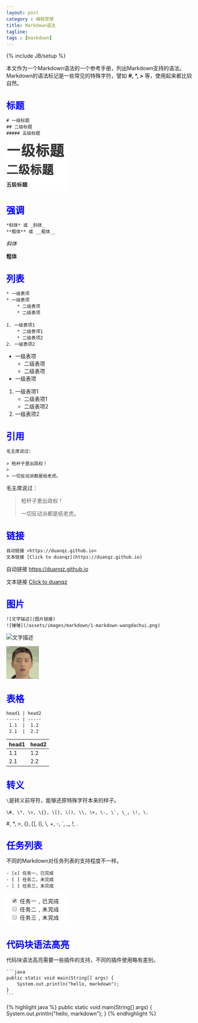 ```yaml
---
layout: post
category : 编程思想
title: Markdown语法
tagline:
tags : [markdown]
---
```

{% include JB/setup %}

本文作为一个Markdown语法的一个参考手册，列出Markdown支持的语法。
Markdown的语法标记是一些常见的特殊字符，譬如 **\#, \*, \>** 等，使用起来都比较自然。

<br/><font color='blue' size='5'><b>标题</b></font>

	# 一级标题
    ## 二级标题
    ##### 五级标题

![各级标题](/assets/images/markdown/1-markdown-titles.png)

<br/><font color='blue' size='5'><b>强调</b></font>

	*斜体* 或 _斜体_
    **粗体** 或 __粗体__

*斜体*

**粗体**


<br/><font color='blue' size='5'><b>列表</b></font>

	* 一级表项
	* 一级表项
	    * 二级表项
	    * 二级表项

    1. 一级表项1
	    * 二级表项1
	    * 二级表项2
    2. 一级表项2


* 一级表项
    * 二级表项
    * 二级表项
* 一级表项

1. 一级表项1
    * 二级表项1
    * 二级表项2
2. 一级表项2


<br/><font color='blue' size='5'><b>引用</b></font>

	毛主席说过:

    > 枪杆子里出政权！
    >
    > 一切反动派都是纸老虎。

毛主席说过：

> 枪杆子里出政权！
>
> 一切反动派都是纸老虎。


<br/><font color='blue' size='5'><b>链接</b></font>

	自动链接 <https://duanqz.github.io>
    文本链接 [Click to duanqz](https://duanqz.github.io)

自动链接 <https://duanqz.github.io>

文本链接 [Click to duanqz](https://duanqz.github.io)


<br/><font color='blue' size='5'><b>图片</b></font>

	![文字描述](图片链接)
    ![锤锤](/assets/images/markdown/1-markdown-wangdachui.png)

![文字描述](图片链接)

![锤锤](/assets/images/markdown/2-markdown-wangdachui.png)


<br/><font color='blue' size='5'><b>表格</b></font>

	head1 | head2
    ----- | -----
     1.1  |  1.2
     2.1  |  2.2


head1 | head2
----- | -----
 1.1  |  1.2
 2.1  |  2.2


<br/><font color='blue' size='5'><b>转义</b></font>

`\`是转义前导符，能够还原特殊字符本来的样子。

	\#, \*, \>, \{}, \[], \(), \\, \+, \-, \`, \_, \!, \.

\#, \*, \>, \{}, \[], \(), \\, \+, \-, \`, \_, \!, \.


<br/><font color='blue' size='5'><b>任务列表</b></font>

不同的Markdown对任务列表的支持程度不一样。

	- [x] 任务一，已完成
	- [ ] 任务二，未完成
	- [ ] 任务三，未完成


<div ><img src="/assets/images/markdown/3-markdown-tasklist.png" alt="任务列表"/></div>

<br/><font color='blue' size='5'><b>代码块语法高亮</b></font>

代码块语法高亮需要一些插件的支持，不同的插件使用略有差别。

	```java
    public static void main(String[] args) {
        System.out.println("hello, markdown");
    }
	```

{% highlight java %}
public static void main(String[] args) {
    System.out.println("hello, markdown");
}
{% endhighlight %}